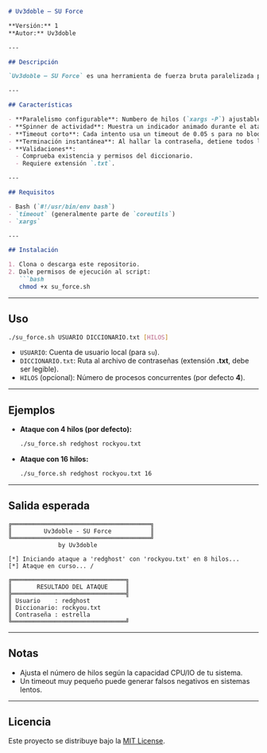 ````markdown
# Uv3doble – SU Force

**Versión:** 1  
**Autor:** Uv3doble

---

## Descripción

`Uv3doble – SU Force` es una herramienta de fuerza bruta paralelizada para probar contraseñas contra el comando `su`. Soporta múltiples hilos, spinner de progreso y detiene inmediatamente todos los procesos al encontrar la contraseña correcta.

---

## Características

- **Paralelismo configurable**: Numbero de hilos (`xargs -P`) ajustable.  
- **Spinner de actividad**: Muestra un indicador animado durante el ataque.  
- **Timeout corto**: Cada intento usa un timeout de 0.05 s para no bloquearse.  
- **Terminación instantánea**: Al hallar la contraseña, detiene todos los procesos y muestra el resultado.  
- **Validaciones**:  
  - Comprueba existencia y permisos del diccionario.  
  - Requiere extensión `.txt`.  

---

## Requisitos

- Bash (`#!/usr/bin/env bash`)  
- `timeout` (generalmente parte de `coreutils`)  
- `xargs`  

---

## Instalación

1. Clona o descarga este repositorio.
2. Dale permisos de ejecución al script:
   ```bash
   chmod +x su_force.sh
````

---

## Uso

```bash
./su_force.sh USUARIO DICCIONARIO.txt [HILOS]
```

* `USUARIO`: Cuenta de usuario local (para `su`).
* `DICCIONARIO.txt`: Ruta al archivo de contraseñas (extensión **.txt**, debe ser legible).
* `HILOS` (opcional): Número de procesos concurrentes (por defecto **4**).

---

## Ejemplos

* **Ataque con 4 hilos (por defecto):**

  ```bash
  ./su_force.sh redghost rockyou.txt
  ```

* **Ataque con 16 hilos:**

  ```bash
  ./su_force.sh redghost rockyou.txt 16
  ```

---

## Salida esperada

```text
╔═══════════════════════════════════════╗
║         Uv3doble - SU Force           ║
╚═══════════════════════════════════════╝
              by Uv3doble

[*] Iniciando ataque a 'redghost' con 'rockyou.txt' en 8 hilos...
[*] Ataque en curso... /

╔════════════════════════════════╗
║       RESULTADO DEL ATAQUE     ║
╠════════════════════════════════╣
║ Usuario    : redghost
║ Diccionario: rockyou.txt
║ Contraseña : estrella
╚════════════════════════════════╝
```

---

## Notas

* Ajusta el número de hilos según la capacidad CPU/IO de tu sistema.
* Un timeout muy pequeño puede generar falsos negativos en sistemas lentos.

---

## Licencia

Este proyecto se distribuye bajo la [MIT License](LICENSE).

```
```
